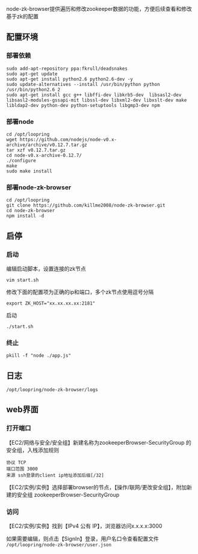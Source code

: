 node-zk-browser提供遍历和修改zookeeper数据的功能，方便后续查看和修改基于zk的配置

## 配置环境

### 部署依赖
```
sudo add-apt-repository ppa:fkrull/deadsnakes
sudo apt-get update
sudo apt-get install python2.6 python2.6-dev -y
sudo update-alternatives --install /usr/bin/python python /usr/bin/python2.6 2
sudo apt-get install gcc g++ libffi-dev libkrb5-dev  libsasl2-dev libsasl2-modules-gssapi-mit libssl-dev libxml2-dev libxslt-dev make libldap2-dev python-dev python-setuptools libgmp3-dev npm
```

### 部署node
```
cd /opt/loopring
wget https://github.com/nodejs/node-v0.x-archive/archive/v0.12.7.tar.gz
tar xzf v0.12.7.tar.gz
cd node-v0.x-archive-0.12.7/
./configure
make
sudo make install
```

### 部署node-zk-browser
```
cd /opt/loopring
git clone https://github.com/killme2008/node-zk-browser.git
cd node-zk-browser
npm install -d
```

## 启停

### 启动
编辑启动脚本，设置连接的zk节点

`vim start.sh`

修改下面的配置项为正确的ip和端口，多个zk节点使用逗号分隔
```
export ZK_HOST="xx.xx.xx.xx:2181"
```
启动
```
./start.sh

```

### 终止
```
pkill -f "node ./app.js"
```

## 日志
`/opt/loopring/node-zk-browser/logs`


## web界面

### 打开端口
【EC2/网络与安全/安全组】新建名称为zookeeperBrowser-SecurityGroup 的安全组，入栈添加规则

```
协议 TCP
端口范围 3000
来源 ssh登录的client ip地址添加后缀[/32]
```
【EC2/实例/实例】选择部署browser的节点，【操作/联网/更改安全组】，附加新建的安全组 zookeeperBrowser-SecurityGroup


### 访问
【EC2/实例/实例】找到【IPv4 公有 IP】，浏览器访问x.x.x.x:3000

如果需要编辑，则点击【SignIn】登录，用户名口令查看配置文件 `/opt/loopring/node-zk-browser/user.json`
